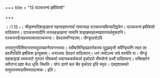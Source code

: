 +++
title = "15 पाञ्चजन्यं हृषीकेशो"

+++
  
  
।।1.15।। श्रीकृष्णादिशङ्खानां महत्त्वज्ञापनार्थं नामान्याह
पाञ्चजन्यमित्यादिद्वयेन। पाञ्चजन्यं हृषीकेशो वादितवान्। पाञ्चजन्यादीनि
तत्तच्छङ्खानां नामानि शङ्खमाहात्म्यज्ञापनार्थमुक्तानि।
पञ्चजनदैत्यप्रभावत्वात्पाञ्चजन्यः। देवदत्तमग्निदत्तम्। पौण्ड्रादयोऽपि  
  
तत्तद्गुणविशिष्टास्तत्तदुपाख्यानैरवगन्तव्याः।
सर्वेषामिन्द्रियप्रवर्त्तकस्य युद्धप्रवृत्तौ सर्वेन्द्रियाणि स्वत एव
प्रवर्त्तेरन्निति हृषीकेश इत्युक्तम्। धनञ्जयः देवदत्तं वादितवान्। धनं
जयोऽस्य जये यस्येति वा। पौण्ड्रं महाशङ्खं स्वरूपतो गुरुतरं भीमकर्मा
भयानककर्मकर्ता वृकोदरो भीमसेनो दध्मौ वादितवान्। भक्तिर्ज्ञानं सवैराग्यं
प्रज्ञा मेधा धृतिः स्थितिः। योगः प्राणो बलं चैव वृकोदर इति स्मृतः।
एतद्दशात्मको वायुस्तस्माद्भीमस्तदात्मकः। इति।  
  
  
  
